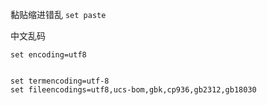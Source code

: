 黏贴缩进错乱 `set paste`

中文乱码
```
set encoding=utf8


set termencoding=utf-8
set fileencodings=utf8,ucs-bom,gbk,cp936,gb2312,gb18030
```